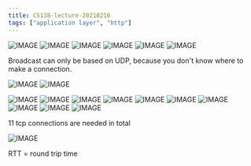 ```yaml
---
title: CS138-lecture-20210216
tags: ["application layer", "http"]
---
```


![IMAGE](/notes/E055585FA498B87BC48F5854B082913E.jpg)
![IMAGE](/notes/D486095F4A4FFD086073DADB60024429.jpg)
![IMAGE](/notes/10172C92F218669EEB34154E1F8A41B2.jpg)
![IMAGE](/notes/5B36252E13E7E92737B822A11F880E57.jpg)
![IMAGE](/notes/76E479D77C84D3146395DFDD941DFE39.jpg)
![IMAGE](/notes/B8EE3D4E338C89C52395F7D06BC78D02.jpg)

Broadcast can only be based on UDP, because you don't know where to make a connection.

![IMAGE](/notes/097726DE0678E064EEF518BE8F6F7B20.jpg)
![IMAGE](/notes/165FC3124DA7BB56841094DA375E5B79.jpg)

![IMAGE](/notes/E6BF53DCDC11FCBD8CF99F6F8F791738.jpg)
![IMAGE](/notes/86D36AC02A99920FF56EF3CD50545A94.jpg)
![IMAGE](/notes/AFCEC0CB83956FB42D862F5B174913E6.jpg)
![IMAGE](/notes/70DB930A645E01DF4CCCDB4697E147EC.jpg)
![IMAGE](/notes/2C4364E091ADEB9FBA88C523B7EAF654.jpg)
![IMAGE](/notes/446BA455EBA52137C6151191C97D523C.jpg)
![IMAGE](/notes/C1902CC50DD5D5691716D3C84B425209.jpg)
![IMAGE](/notes/74B6B433819A2F01BFE1F4D43CD737B3.jpg)
![IMAGE](/notes/459A31AF6F1AEB271A5F38A07EB90C88.jpg)
![IMAGE](/notes/6C64AE5C21A092EECED9195004A6CD90.jpg)

11 tcp connections are needed in total

![IMAGE](/notes/FFEF870CA71A65505159A5A40E68294E.jpg)

RTT = round trip time
